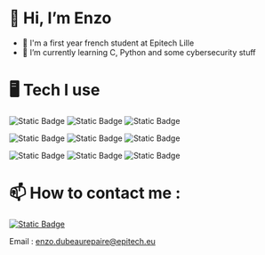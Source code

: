 # 👋 Hi, I’m Enzo

- 🏫 I'm a first year french student at Epitech Lille
- 🌱 I’m currently learning C, Python and some cybersecurity stuff

# 🖥️ Tech I use

![Static Badge](https://img.shields.io/badge/c-grey?style=for-the-badge&logo=C&logoColor=grey&labelColor=pink)
![Static Badge](https://img.shields.io/badge/python-grey?style=for-the-badge&logo=Python&logoColor=grey&labelColor=pink)
![Static Badge](https://img.shields.io/badge/linux-grey?style=for-the-badge&logo=linux&logoColor=grey&labelColor=pink)

![Static Badge](https://img.shields.io/badge/gimp-grey?style=for-the-badge&logo=gimp&logoColor=grey&labelColor=lightblue)
![Static Badge](https://img.shields.io/badge/canva-grey?style=for-the-badge&logo=canva&logoColor=grey&labelColor=lightblue)
![Static Badge](https://img.shields.io/badge/prezi-grey?style=for-the-badge&logo=prezi&logoColor=grey&labelColor=lightblue)

![Static Badge](https://img.shields.io/badge/HTML5-grey?style=for-the-badge&logo=HTML5&logoColor=grey&labelColor=%23b19cd9)
![Static Badge](https://img.shields.io/badge/php-grey?style=for-the-badge&logo=php&logoColor=grey&labelColor=%23b19cd9)
![Static Badge](https://img.shields.io/badge/css3-grey?style=for-the-badge&logo=css3&logoColor=grey&labelColor=%23b19cd9)

# 📫 How to contact me :

[![Static Badge](https://img.shields.io/badge/linkedin-grey?style=for-the-badge&logo=linkedin&logoColor=grey&labelColor=blue)](https://www.linkedin.com/in/enzo-dubeaurepaire-08696429a/)


Email : enzo.dubeaurepaire@epitech.eu
